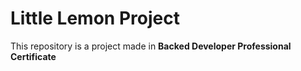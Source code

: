# Little Lemon Project

This repository is a project made in **Backed Developer Professional Certificate**
